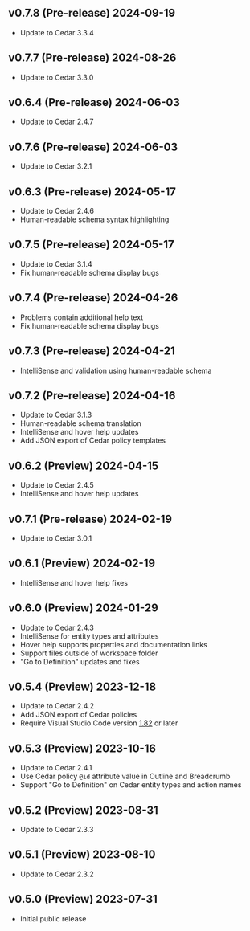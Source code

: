 ## v0.7.8 (Pre-release) 2024-09-19

- Update to Cedar 3.3.4

## v0.7.7 (Pre-release) 2024-08-26

- Update to Cedar 3.3.0

## v0.6.4 (Pre-release) 2024-06-03

- Update to Cedar 2.4.7

## v0.7.6 (Pre-release) 2024-06-03

- Update to Cedar 3.2.1

## v0.6.3 (Pre-release) 2024-05-17

- Update to Cedar 2.4.6
- Human-readable schema syntax highlighting

## v0.7.5 (Pre-release) 2024-05-17

- Update to Cedar 3.1.4
- Fix human-readable schema display bugs

## v0.7.4 (Pre-release) 2024-04-26

- Problems contain additional help text
- Fix human-readable schema display bugs

## v0.7.3 (Pre-release) 2024-04-21

- IntelliSense and validation using human-readable schema

## v0.7.2 (Pre-release) 2024-04-16

- Update to Cedar 3.1.3
- Human-readable schema translation
- IntelliSense and hover help updates
- Add JSON export of Cedar policy templates

## v0.6.2 (Preview) 2024-04-15

- Update to Cedar 2.4.5
- IntelliSense and hover help updates

## v0.7.1 (Pre-release) 2024-02-19

- Update to Cedar 3.0.1

## v0.6.1 (Preview) 2024-02-19

- IntelliSense and hover help fixes

## v0.6.0 (Preview) 2024-01-29

- Update to Cedar 2.4.3
- IntelliSense for entity types and attributes
- Hover help supports properties and documentation links
- Support files outside of workspace folder
- "Go to Definition" updates and fixes

## v0.5.4 (Preview) 2023-12-18

- Update to Cedar 2.4.2
- Add JSON export of Cedar policies
- Require Visual Studio Code version [1.82](https://code.visualstudio.com/updates/v1_82) or later

## v0.5.3 (Preview) 2023-10-16

- Update to Cedar 2.4.1
- Use Cedar policy `@id` attribute value in Outline and Breadcrumb
- Support "Go to Definition" on Cedar entity types and action names

## v0.5.2 (Preview) 2023-08-31

- Update to Cedar 2.3.3

## v0.5.1 (Preview) 2023-08-10

- Update to Cedar 2.3.2

## v0.5.0 (Preview) 2023-07-31

- Initial public release

